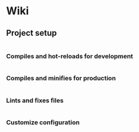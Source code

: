 # Wiki

## Project setup
```

```

### Compiles and hot-reloads for development
```

```

### Compiles and minifies for production
```

```

### Lints and fixes files
```

```

### Customize configuration

